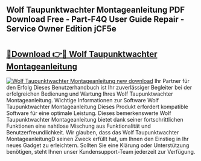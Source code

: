 ## Wolf Taupunktwachter Montageanleitung PDF Download Free - Part-F4Q User Guide Repair - Service Owner Edition jCF5e

# <h2><a href="http://df8y7w.blite.top/?on=Wolf+Taupunktwachter+Montageanleitung">🔗Download 👉🔴 Wolf Taupunktwachter Montageanleitung</a></h2>

[![Wolf Taupunktwachter Montageanleitung new download](https://i.imgur.com/lujVjoI.png)](http://df8y7w.blite.top/?on=Wolf+Taupunktwachter+Montageanleitung)
Ihr Partner für den Erfolg Dieses Benutzerhandbuch ist Ihr zuverlässiger Begleiter bei der erfolgreichen Bedienung und Wartung Ihres Wolf Taupunktwachter Montageanleitung. Wichtige Informationen zur Software Wolf Taupunktwachter Montageanleitung Dieses Produkt erfordert kompatible Software für eine optimale Leistung. Dieses bemerkenswerte Wolf Taupunktwachter Montageanleitung bietet dank seiner fortschrittlichen Funktionen eine nahtlose Mischung aus Funktionalität und Benutzerfreundlichkeit. Wir glauben, dass das Wolf Taupunktwachter MontageanleitungD seinen Zweck erfüllt hat, um Ihnen den Einstieg in Ihr neues Gadget zu erleichtern. Sollten Sie eine Klärung oder Unterstützung benötigen, steht Ihnen unser Kundensupport-Team jederzeit zur Verfügung.
